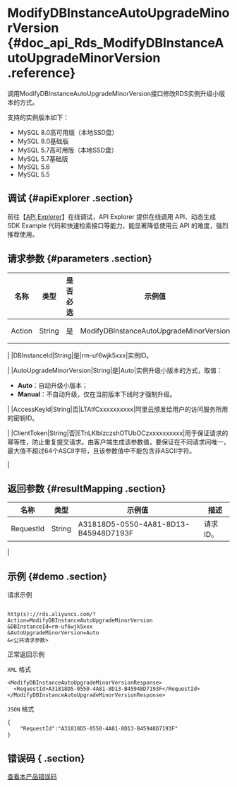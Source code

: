 # ModifyDBInstanceAutoUpgradeMinorVersion {#doc_api_Rds_ModifyDBInstanceAutoUpgradeMinorVersion .reference}

调用ModifyDBInstanceAutoUpgradeMinorVersion接口修改RDS实例升级小版本的方式。

支持的实例版本如下：

-   MySQL 8.0高可用版（本地SSD盘）
-   MySQL 8.0基础版
-   MySQL 5.7高可用版（本地SSD盘）
-   MySQL 5.7基础版
-   MySQL 5.6
-   MySQL 5.5

## 调试 {#apiExplorer .section}

前往【[API Explorer](https://api.aliyun.com/#product=Rds&api=ModifyDBInstanceAutoUpgradeMinorVersion)】在线调试，API Explorer 提供在线调用 API、动态生成 SDK Example 代码和快速检索接口等能力，能显著降低使用云 API 的难度，强烈推荐使用。

## 请求参数 {#parameters .section}

|名称|类型|是否必选|示例值|描述|
|--|--|----|---|--|
|Action|String|是|ModifyDBInstanceAutoUpgradeMinorVersion|系统规定参数，取值：**ModifyDBInstanceAutoUpgradeMinorVersion**。

 |
|DBInstanceId|String|是|rm-uf6wjk5xxx|实例ID。

 |
|AutoUpgradeMinorVersion|String|是|Auto|实例升级小版本的方式，取值：

 -   **Auto**：自动升级小版本；
-   **Manual**：不自动升级，仅在当前版本下线时才强制升级。

 |
|AccessKeyId|String|否|LTAIfCxxxxxxxxxx|阿里云颁发给用户的访问服务所用的密钥ID。

 |
|ClientToken|String|否|ETnLKlblzczshOTUbOCzxxxxxxxxxx|用于保证请求的幂等性，防止重复提交请求。由客户端生成该参数值，要保证在不同请求间唯一，最大值不超过64个ASCII字符，且该参数值中不能包含非ASCII字符。

 |

## 返回参数 {#resultMapping .section}

|名称|类型|示例值|描述|
|--|--|---|--|
|RequestId|String|A31818D5-0550-4A81-8D13-B45948D7193F|请求ID。

 |

## 示例 {#demo .section}

请求示例

``` {#request_demo}

http(s)://rds.aliyuncs.com/?Action=ModifyDBInstanceAutoUpgradeMinorVersion
&DBInstanceId=rm-uf6wjk5xxx
&AutoUpgradeMinorVersion=Auto
&<公共请求参数>

```

正常返回示例

`XML` 格式

``` {#xml_return_success_demo}
<ModifyDBInstanceAutoUpgradeMinorVersionResponse>
  <RequestId>A31818D5-0550-4A81-8D13-B45948D7193F</RequestId>
</ModifyDBInstanceAutoUpgradeMinorVersionResponse>

```

`JSON` 格式

``` {#json_return_success_demo}
{
	"RequestId":"A31818D5-0550-4A81-8D13-B45948D7193F"
}
```

## 错误码 { .section}

[查看本产品错误码](https://error-center.aliyun.com/status/product/Rds)

